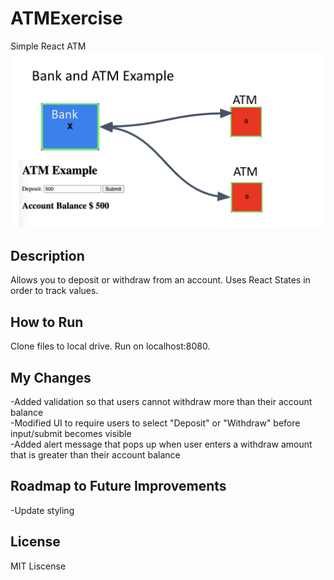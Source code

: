 # ATMExercise
Simple React ATM
<img src="./atm.png" />

## Description
Allows you to deposit or withdraw from an account. Uses React States in order to track values. 

## How to Run
Clone files to local drive. Run on localhost:8080.

## My Changes
-Added validation so that users cannot withdraw more than their account balance
<br/>
-Modified UI to require users to select "Deposit" or "Withdraw" before input/submit becomes visible
<br/>
-Added alert message that pops up when user enters a withdraw amount that is greater than their account balance

## Roadmap to Future Improvements
-Update styling

## License
MIT Liscense
